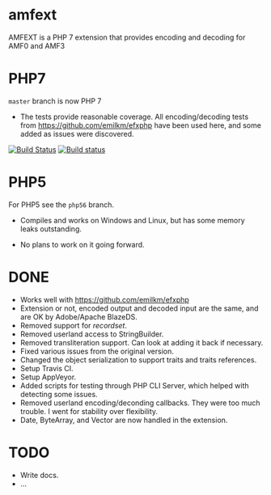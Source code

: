 amfext
======

AMFEXT is a PHP 7 extension that provides encoding and decoding for AMF0 and AMF3

# PHP7

`master` branch is now PHP 7

* The tests provide reasonable coverage. All encoding/decoding tests from https://github.com/emilkm/efxphp have been used here, and some added as issues were discovered.


[![Build Status](https://travis-ci.org/emilkm/amfext.svg?branch=master)](https://travis-ci.org/emilkm/amfext)
[![Build status](https://ci.appveyor.com/api/projects/status/om63glh4g24gi1p9/branch/master?svg=true)](https://ci.appveyor.com/project/emilkm/amfext/branch/master)

# PHP5

For PHP5 see the `php56` branch.

* Compiles and works on Windows and Linux, but has some memory leaks outstanding.

* No plans to work on it going forward.

# DONE

* Works well with https://github.com/emilkm/efxphp
* Extension or not, encoded output and decoded input are the same, and are OK by Adobe/Apache BlazeDS.
* Removed support for _recordset_.
* Removed userland access to StringBuilder.
* Removed transliteration support. Can look at adding it back if necessary.
* Fixed various issues from the original version.
* Changed the object serialization to support traits and traits references.
* Setup Travis CI.
* Setup AppVeyor.
* Added scripts for testing through PHP CLI Server, which helped with detecting some issues.
* Removed userland encoding/deconding callbacks. They were too much trouble. I went for stability over flexibility.
* Date, ByteArray, and Vector are now handled in the extension.

# TODO

* Write docs.
* ...




